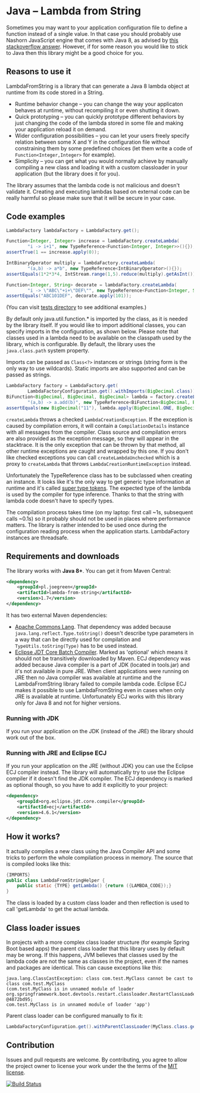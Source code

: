 # Java &ndash; Lambda from String

Sometimes you may want to your application configuration file to define a function instead of a single value. 
In that case you should probably use Nashorn JavaScript engine that comes with Java 8, as advised by [this stackoverflow answer](http://stackoverflow.com/a/22291144). 
However, if for some reason you would like to stick to Java then this library might be a good choice for you. 

## Reasons to use it
LambdaFromString is a library that can generate a Java 8 lambda object at runtime from its code stored in a String. 
* Runtime behavior change &ndash; you can change the way your applicaton behaves at runtime, without recompiling it or even shutting it down.  
* Quick prototyping &ndash; you can quickly prototype different behaviors by just changing the code of the lambda stored in some file and making your application reload it on demand.
* Wider configuration possibilities &ndash; you can let your users freely specify relation between some X and Y in the configuration file without constraining them by some predefined choices (let them write a code of `Function<Integer,Integer>` for example).
* Simplicity &ndash; you can get what you would normally achieve by manually compiling a new class and loading it with a custom classloader in your application (but the library does it for you). 

The library assumes that the lambda code is not malicious and doesn't validate it. Creating and executing lambdas based on external code can be really harmful so please make sure that it will be secure in your case. 

## Code examples 
```java
LambdaFactory lambdaFactory = LambdaFactory.get();

Function<Integer, Integer> increase = lambdaFactory.createLambda(
        "i -> i+1", new TypeReference<Function<Integer, Integer>>(){});
assertTrue(1 == increase.apply(0));

IntBinaryOperator multiply = lambdaFactory.createLambda(
        "(a,b) -> a*b", new TypeReference<IntBinaryOperator>(){});
assertEquals(1*2*3*4, IntStream.range(1,5).reduce(multiply).getAsInt());

Function<Integer, String> decorate = lambdaFactory.createLambda(
        "i -> \"ABC\"+i+\"DEF\"", new TypeReference<Function<Integer, String>>(){});
assertEquals("ABC101DEF", decorate.apply(101));
```
(You can visit [tests directory](https://github.com/greenjoe/lambdaFromString/tree/master/src/test/java/pl/joegreen/lambdaFromString) to see additional examples.)

By default only java.util.function.* is imported by the class, as it is needed by the library itself. If you would like to import additional classes, you can specify imports in the configuration, as shown below. Please note that classes used in a lambda need to be available on the classpath used by the library, which is configurable. By default, the library uses the `java.class.path` system property.

Imports can be passed as `Class<?>` instances or strings (string form is the only way to use wildcards). Static imports are also supported and can be passed as strings.

```java
LambdaFactory factory = LambdaFactory.get(
        LambdaFactoryConfiguration.get().withImports(BigDecimal.class));
BiFunction<BigDecimal, BigDecimal, BigDecimal> lambda = factory.createLambda(
        "(a,b) -> a.add(b)", new TypeReference<BiFunction<BigDecimal, BigDecimal, BigDecimal>>() {});
assertEquals(new BigDecimal("11"), lambda.apply(BigDecimal.ONE, BigDecimal.TEN));
```

`createLambda` throws a checked `LambdaCreationException`. If the exception is caused by compilation errors, it will contain a `CompilationDetails` instance with all messages from the compiler. Class source and compilation errors are also provided as the exception message, so they will appear in the stacktrace. It is the only exception that can be thrown by that method, all other runtime exceptions are caught and wrapped by this one. If you don't like checked exceptions you can call `createLambdaUnchecked` which is a proxy to `createLambda` that throws `LambdaCreationRuntimeException` instead. 

Unfortunately the TypeReference class has to be subclassed when creating an instance. It looks like it's the only way to get generic type 
information at runtime and it's called [super type tokens](http://gafter.blogspot.com/2006/12/super-type-tokens.html). 
The expected type of the lambda is used by the compiler for type inference. Thanks to that the string with lambda code doesn't have to specify types.

The compilation process takes time (on my laptop: first call ~1s, subsequent calls ~0.1s) so it probably should not be used in places where performance matters.
The library is rather intended to be used once during the configuration reading process when the application starts. 
LambdaFactory instances are threadsafe. 


## Requirements and downloads 
The library works with __Java 8+__.
You can get it from Maven Central:
```xml
<dependency>
	<groupId>pl.joegreen</groupId>
	<artifactId>lambda-from-string</artifactId>
	<version>1.7</version>
</dependency>
```
It has two external Maven dependencies:
* [Apache Commons Lang](https://commons.apache.org/proper/commons-lang/). That dependency was added because `java.lang.reflect.Type.toString()` doesn't describe type parameters in a way that can be directly used for compilation and `TypeUtils.toString(Type)` has to be used instead.
* [Eclipse JDT Core Batch Compiler](http://mvnrepository.com/artifact/org.eclipse.jdt.core.compiler/ecj). Marked as 'optional' which means it should not be transitively downloaded by Maven. ECJ dependency was added because Java compiler is a part of JDK (located in tools.jar) and it's not available in pure JRE. When client applications were running on JRE then no Java compiler was available at runtime and the LambdaFromString library failed to compile lambda code. Eclipse ECJ makes it possible to use LambdaFromString even in cases when only JRE is available at runtime. Unfortunately ECJ works with this library only for Java 8 and not for higher versions.

### Running with JDK 
If you run your application on the JDK (instead of the JRE) the library should work out of the box.

### Running with JRE and Eclipse ECJ 
If you run your application on the JRE (without JDK) you can use the Eclipse ECJ compiler instead. The library will automatically try to use the Eclipse compiler if it doesn't find the JDK compiler. The ECJ dependency is marked as optional though, so you have to add it explicitly to your project:  
```xml
<dependency>
	<groupId>org.eclipse.jdt.core.compiler</groupId>
	<artifactId>ecj</artifactId>
	<version>4.6.1</version>
</dependency>
```

## How it works? 

It actually compiles a new class using the Java Compiler API and some tricks to perform the whole
compilation process in memory. The source that is compiled looks like this:

```java
{IMPORTS}
public class LambdaFromStringHelper {
    public static {TYPE} getLambda() {return ({LAMBDA_CODE});}
}
```
The class is loaded by a custom class loader and then reflection is used to call 'getLambda' to get the actual lambda. 

## Class loader issues

In projects with a more complex class loader structure (for example Spring Boot based apps) the parent class loader that this library uses by default may be wrong.
If this happens, JVM believes that classes used by the lambda code are not the same as classes in the project, even if the names and packages are identical. This can cause exceptions like this:
```
java.lang.ClassCastException: class com.test.MyClass cannot be cast to class com.test.MyClass
(com.test.MyClass is in unnamed module of loader org.springframework.boot.devtools.restart.classloader.RestartClassLoader @4872bd95; 
com.test.MyClass is in unnamed module of loader 'app')
``` 

Parent class loader can be configured manually to fix it: 
```java 
LambdaFactoryConfiguration.get().withParentClassLoader(MyClass.class.getClassLoader());
```

## Contribution
Issues and pull requests are welcome. By contributing, you agree to allow the project owner to license your work under the the terms of the [MIT license](LICENSE). 

[![Build Status](https://travis-ci.org/greenjoe/lambdaFromString.svg?branch=master)](https://travis-ci.org/greenjoe/lambdaFromString)
